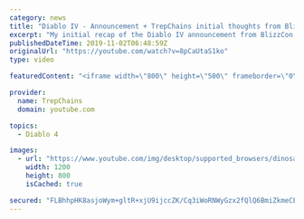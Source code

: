 ```yaml
---
category: news
title: "Diablo IV - Announcement + TrepChains initial thoughts from BlizzCon"
excerpt: "My initial recap of the Diablo IV announcement from BlizzCon 2019 Day 1. Update on Diablo 4 following day 2 and reflection ..."
publishedDateTime: 2019-11-02T06:48:59Z
originalUrl: "https://youtube.com/watch?v=8pCaUtaS1ko"
type: video

featuredContent: "<iframe width=\"800\" height=\"500\" frameborder=\"0\" src=\"https://www.youtube.com/embed/8pCaUtaS1ko\" allow=\"accelerometer; autoplay; encrypted-media; gyroscope; picture-in-picture\" allowfullscreen></iframe>"

provider:
  name: TrepChains
  domain: youtube.com

topics:
  - Diablo 4

images:
  - url: "https://www.youtube.com/img/desktop/supported_browsers/dinosaur.png"
    width: 1200
    height: 800
    isCached: true

secured: "FLBhhpHK8asjoWym+gltR+xjU9ijccZK/Cq3iWoRNWyGzx2fQlQ6BmiZkmeCEV2kOStLzwVwddXrsPqrTIglbvnBTN0tABuLIVwiiz/FD0q7J5GPE437oVQGMwOHhv/yNWZd6ynDrMMaYN5vDlotCnDKlBYAL8tGM3BYH4pGZcgXMupxsqv/4P0dONmMCLmenT4HacLyAacFg//LyywoASQ0ROmJzjYBc0b2Wr9F5X97DU30JB3NuEiVn947yRmMtVHwx/mxITRCdD5j2pqjXbjhujlrRfnR2oMYyzsIV52UCZpt6xDg6T4B4YNgXbgIYTVFNvh9qr/5ZHS9e+8r6uTNoqGp5pPQ5FG+jf+Yib5+qUbEu78BsnDUdj/hWrhajw8zehVbD9VBZgmQlYb3+A==;+fd4S2ouoOo0/QC8ja9LxQ=="
---
```


